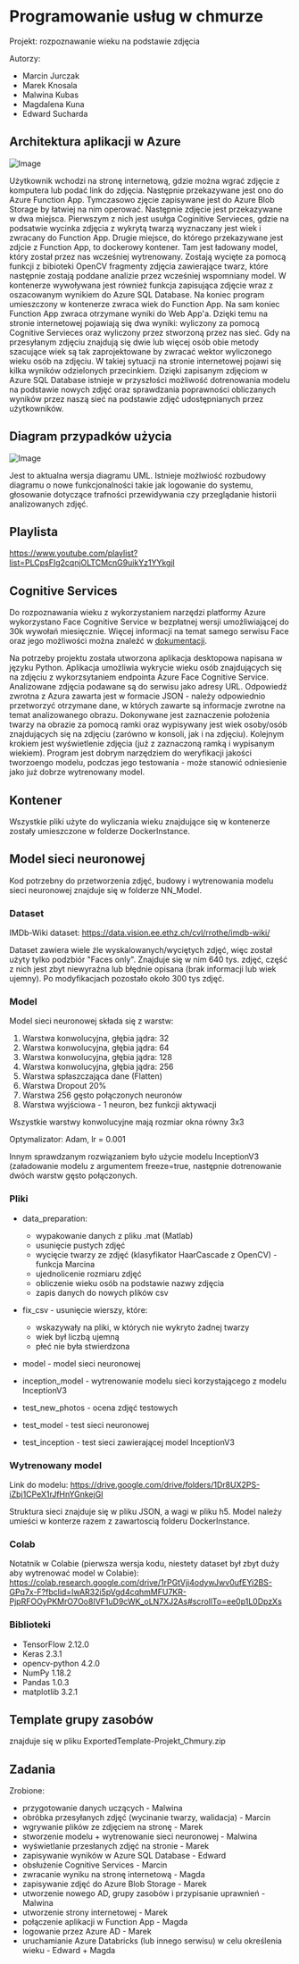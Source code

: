 # Programowanie usług w chmurze

Projekt: rozpoznawanie wieku na podstawie zdjęcia

Autorzy:
*   Marcin Jurczak
*   Marek Knosala
*   Malwina Kubas
*   Magdalena Kuna
*   Edward Sucharda


## Architektura aplikacji w Azure

![Image](images/schemat_chmury2.jpg)

Użytkownik wchodzi na stronę internetową, gdzie można wgrać zdjęcie z komputera lub podać link do zdjęcia. Następnie przekazywane jest ono do Azure Function App. Tymczasowo zjęcie zapisywane jest do Azure Blob Storage by łatwiej na nim operować. Następnie zdjęcie jest przekazywane w dwa miejsca. Pierwszym z nich jest usułga Coginitive Servieces, gdzie na podsatwie wycinka zdjęcia z wykrytą twarzą wyznaczany jest wiek i zwracany do Function App. 
Drugie miejsce, do którego przekazywane jest zdjcie z Function App, to dockerowy kontener. Tam jest ładowany model, który został przez nas wcześniej wytrenowany. Zostają wycięte za pomocą funkcji z bibioteki OpenCV fragmenty zdjęcia zawierające twarz, które następnie zostają poddane analizie przez wcześniej wspomniany model. W kontenerze wywoływana jest również funkcja zapisująca zdjęcie wraz z oszacowanym wynikiem do Azure SQL Database. Na koniec program umieszczony w kontenerze zwraca wiek do Function App. Na sam koniec Function App zwraca otrzymane wyniki do Web App'a. Dzięki temu na stronie internetowej pojawiają się dwa wyniki: wyliczony za pomocą Cognitive Servieces oraz wyliczony przez stworzoną przez nas sieć.
Gdy na przesyłanym zdjęciu znajdują się dwie lub więcej osób obie metody szacujące wiek są tak zaprojektowane by zwracać wektor wyliczonego wieku osób na zdjęciu. W takiej sytuacji na stronie internetowej pojawi się kilka wyników odzielonych przecinkiem.
Dzięki zapisanym zdjęciom w Azure SQL Database istnieje w przyszłości możliwość dotrenowania modelu na podstawie nowych zdjęć oraz sprawdzania poprawności obliczanych wyników przez naszą sieć na podstawie zdjęć udostępnianych przez użytkowników.


## Diagram przypadków użycia

![Image](images/UMLv2.png)

Jest to aktualna wersja diagramu UML. Istnieje możlwiość rozbudowy diagramu o nowe funkcjonalności takie jak logowanie do systemu, głosowanie dotyczące trafności przewidywania czy przeglądanie historii analizowanych zdjęć. 

## Playlista

https://www.youtube.com/playlist?list=PLCpsFIg2cqnjOLTCMcnG9uikYz1YYkgjl

## Cognitive Services

Do rozpoznawania wieku z wykorzystaniem narzędzi platformy Azure wykorzystano Face Cognitive Service w bezpłatnej wersji umożliwiającej do 30k wywołań miesięcznie. Więcej informacji na temat samego serwisu Face oraz jego możliwości można znaleźć w [dokumentacji](https://docs.microsoft.com/en-us/azure/cognitive-services/face/overview).

Na potrzeby projektu została utworzona aplikacja desktopowa napisana w języku Python. Aplikacja umożliwia wykrycie wieku osób znajdujących się na zdjęciu z wykorzsytaniem endpointa Azure Face Cognitive Service. Analizowane zdjęcia podawane są do serwisu jako adresy URL. Odpowiedź zwrotna z Azura zawarta jest w formacie JSON - należy odpowiednio przetworzyć otrzymane dane, w których zawarte są informacje zwrotne na temat analizowanego obrazu. Dokonywane jest zaznaczenie położenia twarzy na obrazie za pomocą ramki oraz wypisywany jest wiek osoby/osób znajdujących się na zdjęciu (zarówno w konsoli, jak i na zdjęciu). Kolejnym krokiem jest wyświetlenie zdjęcia (już z zaznaczoną ramką i wypisanym wiekiem). Program jest dobrym narzędziem do weryfikacji  jakości tworzoengo modelu, podczas jego testowania - może stanowić odniesienie jako już dobrze wytrenowany model.

## Kontener

Wszystkie pliki użyte do wyliczania wieku znajdujące się w kontenerze zostały umieszczone w folderze DockerInstance.

## Model sieci neuronowej

Kod potrzebny do przetworzenia zdjęć, budowy i wytrenowania modelu sieci neuronowej znajduje
się w folderze NN_Model.


### Dataset

IMDb-Wiki dataset: https://data.vision.ee.ethz.ch/cvl/rrothe/imdb-wiki/

Dataset zawiera wiele źle wyskalowanych/wyciętych zdjęć, więc został użyty tylko podzbiór 
"Faces only". Znajduje się w nim 640 tys. zdjęć, część z nich jest zbyt niewyraźna lub błędnie
opisana (brak informacji lub wiek ujemny). Po modyfikacjach pozostało około 300 tys zdjęć.

### Model

Model sieci neuronowej składa się z warstw:
1. Warstwa konwolucyjna, głębia jądra: 32
2. Warstwa konwolucyjna, głębia jądra: 64
3. Warstwa konwolucyjna, głębia jądra: 128
4. Warstwa konwolucyjna, głębia jądra: 256
5. Warstwa spłaszczająca dane (Flatten)
6. Warstwa Dropout 20%
7. Warstwa 256 gęsto połączonych neuronów
8. Warstwa wyjściowa - 1 neuron, bez funkcji aktywacji

Wszystkie warstwy konwolucyjne mają rozmiar okna równy 3x3

Optymalizator: Adam, lr = 0.001

Innym sprawdzanym rozwiązaniem było użycie modelu InceptionV3 (załadowanie modelu z argumentem freeze=true, następnie dotrenowanie dwóch warstw gęsto połączonych. 

### Pliki

*  data_preparation:
   *   wypakowanie danych z pliku .mat (Matlab)
   *   usunięcie pustych zdjęć
   *   wycięcie twarzy ze zdjęć (klasyfikator HaarCascade z OpenCV) - funkcja Marcina
   *   ujednolicenie rozmiaru zdjęć
   *   obliczenie wieku osób na podstawie nazwy zdjęcia
   *   zapis danych do nowych plików csv

*  fix_csv - usunięcie wierszy, które:
   *   wskazywały na pliki, w których nie wykryto żadnej twarzy
   *   wiek był liczbą ujemną
   *   płeć nie była stwierdzona
   
*  model - model sieci neuronowej

*  inception_model - wytrenowanie modelu sieci korzystającego z modelu InceptionV3

*  test_new_photos - ocena zdjęć testowych

*  test_model - test sieci neuronowej 

*  test_inception - test sieci zawierającej model InceptionV3

### Wytrenowany model

Link do modelu: https://drive.google.com/drive/folders/1Dr8UX2PS-iZbj1CPeX1rJfHnYGnkejGI

Struktura sieci znajduje się w pliku JSON, a wagi w pliku h5. Model należy umieści w konterze razem z zawartoscią folderu DockerInstance.

### Colab

Notatnik w Colabie (pierwsza wersja kodu, niestety dataset był zbyt duży aby wytrenować model 
w Colabie):
https://colab.research.google.com/drive/1rPGtVji4odywJwv0ufEYi2BS-GPq7x-F?fbclid=IwAR32i5pVgd4cqhmMFU7KR-PjpRFOOyPKMrO7Oo8IVF1uD9cWK_oLN7XJ2As#scrollTo=ee0p1L0DpzXs

### Biblioteki

- TensorFlow 2.12.0
- Keras 2.3.1
- opencv-python 4.2.0
- NumPy 1.18.2
- Pandas 1.0.3
- matplotlib 3.2.1

## Template grupy zasobów

znajduje się w pliku ExportedTemplate-Projekt_Chmury.zip

## Zadania

Zrobione:

*  przygotowanie danych uczących - Malwina
*  obróbka przesyłanych zdjęć (wycinanie twarzy, walidacja) - Marcin
*  wgrywanie plików ze zdjęciem na stronę - Marek
*  stworzenie modelu + wytrenowanie sieci neuronowej - Malwina
*  wyświetlanie przesłanych zdjęć na stronie - Marek
*  zapisywanie wyników w Azure SQL Database - Edward
*  obsłużenie Cognitive Services - Marcin
*  zwracanie wyniku na stronę internetową - Magda
*  zapisywanie zdjęć do Azure Blob Storage - Marek
*  utworzenie nowego AD, grupy zasobów i przypisanie uprawnień - Malwina
*  utworzenie strony internetowej - Marek
*  połączenie aplikacji w Function App - Magda
*  logowanie przez Azure AD - Marek
*  uruchamianie Azure Databricks (lub innego serwisu) w celu określenia wieku - Edward + Magda
